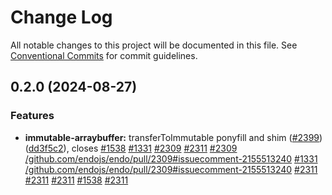 # Change Log

All notable changes to this project will be documented in this file.
See [Conventional Commits](https://conventionalcommits.org) for commit guidelines.

## 0.2.0 (2024-08-27)


### Features

* **immutable-arraybuffer:** transferToImmutable ponyfill and shim ([#2399](https://github.com/endojs/endo/issues/2399)) ([dd3f5c2](https://github.com/endojs/endo/commit/dd3f5c253b3c0b8d448b1330d9f01992075ee97e)), closes [#1538](https://github.com/endojs/endo/issues/1538) [#1331](https://github.com/endojs/endo/issues/1331) [#2309](https://github.com/endojs/endo/issues/2309) [#2311](https://github.com/endojs/endo/issues/2311) [#2309](https://github.com/endojs/endo/issues/2309) [/github.com/endojs/endo/pull/2309#issuecomment-2155513240](https://github.com/endojs//github.com/endojs/endo/pull/2309/issues/issuecomment-2155513240) [#1331](https://github.com/endojs/endo/issues/1331) [/github.com/endojs/endo/pull/2309#issuecomment-2155513240](https://github.com/endojs//github.com/endojs/endo/pull/2309/issues/issuecomment-2155513240) [#2311](https://github.com/endojs/endo/issues/2311) [#2311](https://github.com/endojs/endo/issues/2311) [#2311](https://github.com/endojs/endo/issues/2311) [#1538](https://github.com/endojs/endo/issues/1538) [#2311](https://github.com/endojs/endo/issues/2311)
